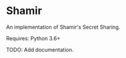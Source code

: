 # Shamir
An implementation of Shamir's Secret Sharing.

Requires: Python 3.6+

TODO:
Add documentation.
